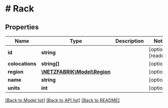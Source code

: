 # # Rack

## Properties

Name | Type | Description | Notes
------------ | ------------- | ------------- | -------------
**id** | **string** |  | [optional] [readonly]
**colocations** | **string[]** |  | [optional]
**region** | [**\NETZFABRIK\Model\Region**](Region.md) |  | [optional]
**name** | **string** |  | [optional]
**units** | **int** |  | [optional]

[[Back to Model list]](../../README.md#models) [[Back to API list]](../../README.md#endpoints) [[Back to README]](../../README.md)
